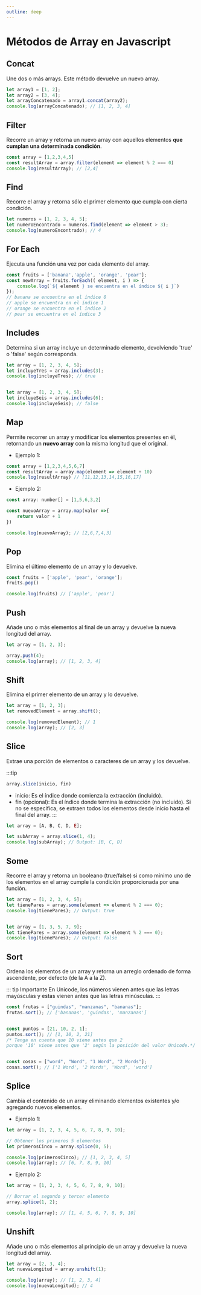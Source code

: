 ```yaml
---
outline: deep
---
```


# Métodos de Array en Javascript

## Concat

Une dos o más arrays. Este método devuelve un nuevo array.

```js
let array1 = [1, 2];
let array2 = [3, 4];
let arrayConcatenado = array1.concat(array2);
console.log(arrayConcatenado); // [1, 2, 3, 4]
```

## Filter

Recorre un array y retorna un nuevo array con aquellos elementos **que cumplan una determinada condición**.

```js
const array = [1,2,3,4,5]
const resultArray = array.filter(element => element % 2 === 0)
console.log(resultArray); // [2,4]
```

## Find

Recorre el array y retorna sólo el primer elemento que cumpla con cierta condición.

```js
let numeros = [1, 2, 3, 4, 5];
let numeroEncontrado = numeros.find(element => element > 3);
console.log(numeroEncontrado); // 4
```

## For Each

Ejecuta una función una vez por cada elemento del array.

```js
const fruits = ['banana','apple', 'orange', 'pear'];
const newArray = fruits.forEach(( element, i ) => {
    console.log(`${ element } se encuentra en el índice ${ i }`)
});
// banana se encuentra en el índice 0
// apple se encuentra en el índice 1
// orange se encuentra en el índice 2
// pear se encuentra en el índice 3
```

## Includes

Determina si un array incluye un determinado elemento, devolviendo 'true' o 'false' según corresponda.

```js
let array = [1, 2, 3, 4, 5];
let incluyeTres = array.includes(3);
console.log(incluyeTres); // true


let array = [1, 2, 3, 4, 5];
let incluyeSeis = array.includes(6);
console.log(incluyeSeis); // false
```



## Map

Permite recorrer un array y modificar los elementos presentes en él, retornando un **nuevo array** con la misma longitud que el original.

* Ejemplo 1:

```js
const array = [1,2,3,4,5,6,7]
const resultArray = array.map(element => element + 10)
console.log(resultArray) // [11,12,13,14,15,16,17]
```

* Ejemplo 2:

```js
const array: number[] = [1,5,6,3,2]

const nuevoArray = array.map(valor =>{
    return valor + 1
})

console.log(nuevoArray); // [2,6,7,4,3]
```

## Pop

Elimina el último elemento de un array y lo devuelve.

```js
const fruits = ['apple', 'pear', 'orange'];
fruits.pop()

console.log(fruits) // ['apple', 'pear']
```


## Push

Añade uno o más elementos al final de un array y devuelve la nueva longitud del array.

```js
let array = [1, 2, 3];

array.push(4);
console.log(array); // [1, 2, 3, 4]
```


## Shift

Elimina el primer elemento de un array y lo devuelve.

```js
let array = [1, 2, 3];
let removedElement = array.shift();

console.log(removedElement); // 1
console.log(array); // [2, 3]
```

## Slice

Extrae una porción de elementos o caracteres de un array y los devuelve.

:::tip
```js
array.slice(inicio, fin)
```

- inicio: Es el índice donde comienza la extracción (incluido).
- fin (opcional): Es el índice donde termina la extracción (no incluido). Si no se especifica, se extraen todos los elementos desde inicio hasta el final del array.
:::

```js
let array = [A, B, C, D, E];

let subArray = array.slice(1, 4);
console.log(subArray); // Output: [B, C, D]
```




## Some

Recorre el array y retorna un booleano (true/false) si como mínimo uno de los elementos en el array cumple la condición proporcionada por una función.

```js
let array = [1, 2, 3, 4, 5];
let tienePares = array.some(element => element % 2 === 0);
console.log(tienePares); // Output: true


let array = [1, 3, 5, 7, 9];
let tienePares = array.some(element => element % 2 === 0);
console.log(tienePares); // Output: false
```


## Sort

Ordena los elementos de un array y retorna un arreglo ordenado de forma ascendente, por defecto (de la A a la Z).

::: tip Importante
En Unicode, los números vienen antes que las letras mayúsculas
y estas vienen antes que las letras minúsculas.
:::

```js
const frutas = ["guindas", "manzanas", "bananas"];
frutas.sort(); // ['bananas', 'guindas', 'manzanas']


const puntos = [21, 10, 2, 1];
puntos.sort(); // [1, 10, 2, 21]
/* Tenga en cuenta que 10 viene antes que 2
porque '10' viene antes que '2' según la posición del valor Unicode.*/


const cosas = ["word", "Word", "1 Word", "2 Words"];
cosas.sort(); // ['1 Word', '2 Words', 'Word', 'word']
```


## Splice

Cambia el contenido de un array eliminando elementos existentes y/o agregando nuevos elementos.

* Ejemplo 1:

```js
let array = [1, 2, 3, 4, 5, 6, 7, 8, 9, 10];

// Obtener los primeros 5 elementos
let primerosCinco = array.splice(0, 5);

console.log(primerosCinco); // [1, 2, 3, 4, 5]
console.log(array); // [6, 7, 8, 9, 10]
```

* Ejemplo 2:

```js
let array = [1, 2, 3, 4, 5, 6, 7, 8, 9, 10];

// Borrar el segundo y tercer elemento
array.splice(1, 2);

console.log(array); // [1, 4, 5, 6, 7, 8, 9, 10]
```

## Unshift

Añade uno o más elementos al principio de un array y devuelve la nueva longitud del array.

```js
let array = [2, 3, 4];
let nuevaLongitud = array.unshift(1);

console.log(array); // [1, 2, 3, 4]
console.log(nuevaLongitud); // 4

```